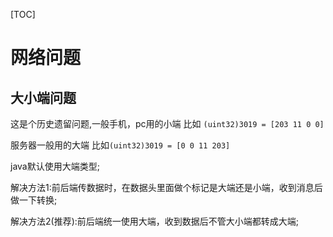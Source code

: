 [TOC]

# 网络问题

## 大小端问题

这是个历史遗留问题,一般手机，pc用的小端 比如 `(uint32)3019 = [203 11 0 0]`

服务器一般用的大端 比如`(uint32)3019 = [0 0 11 203]`

java默认使用大端类型;

解决方法1:前后端传数据时，在数据头里面做个标记是大端还是小端，收到消息后做一下转换;

解决方法2(推荐):前后端统一使用大端，收到数据后不管大小端都转成大端;

